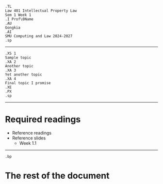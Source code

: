 ```{=ms}
.TL
Law 401 Intellectual Property Law
Sem 1 Week 1
.I Prof\0Name
.AU
Gongkia
.AI 
SMU Computing and Law 2024-2027
.sp
```

---

```{=ms}
.XS 1
Sample topic
.XA 2
Another topic
.XA 3
Yet another topic
.XA 4
Final topic I promise
.XE
.PX
.sp
```
---

# Required readings

* Reference readings
* Reference slides 
    * Week 1.1 

---

```{=ms}
.bp
```

# The rest of the document
